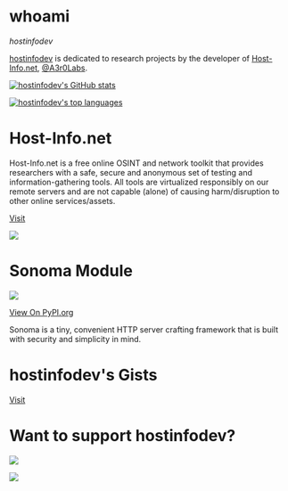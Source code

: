 # whoami

*hostinfodev*

[hostinfodev](https://github.com/hostinfodev/hostinfodev) is dedicated to research projects by the developer of [Host-Info.net](https://host-info.net), [@A3r0Labs](https://github.com/A3r0Labs).

[![hostinfodev's GitHub stats](https://github-readme-stats.vercel.app/api?username=hostinfodev&count_private=true&show_icons=true&theme=dark)](https://github.com/anuraghazra/github-readme-stats)

[![hostinfodev's top languages](https://github-readme-stats.vercel.app/api/top-langs/?username=hostinfodev&theme=dark&langs_count=10)](https://github.com/anuraghazra/github-readme-stats)

# Host-Info.net

Host-Info.net is a free online OSINT and network toolkit that provides researchers with a safe, secure and anonymous set of testing and information-gathering tools. All tools are virtualized responsibly on our remote servers and are not capable (alone) of causing harm/disruption to other online services/assets.

[Visit](https://host-info.net)

![](https://host-info.net/img/mag.png)

# Sonoma Module
![](https://camo.githubusercontent.com/b25fd418673edf6a4888bf1123cca46510a4aab40705eb1889e99e20d5fe99b2/68747470733a2f2f62616467652e667572792e696f2f70792f736f6e6f6d612e737667)

[View On PyPI.org](https://pypi.org/project/sonoma/)

Sonoma is a tiny, convenient HTTP server crafting framework that is built with security and simplicity in mind.

# hostinfodev's Gists
[Visit](https://gist.github.com/hostinfodev)

# Want to support hostinfodev?

![](https://camo.githubusercontent.com/cd07f1a5d90e454e7bbf69d22ebe4cdbd3a0b3dcf56ba0b6c2495a8e99c776be/68747470733a2f2f6b6f2d66692e636f6d2f696d672f676974687562627574746f6e5f736d2e737667)

![](https://img.shields.io/badge/Cash%20App-$aerolabs-green)


